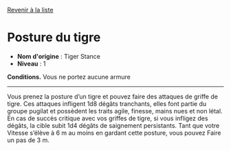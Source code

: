 [Revenir à la liste](..)

# Posture du tigre

 * **Nom d'origine** : Tiger Stance
 * **Niveau** : 1


<p><strong>Conditions.</strong> Vous ne portez aucune armure</p>
<hr>
<p>Vous prenez la posture d’un tigre et pouvez faire des attaques de griffe de tigre. Ces attaques infligent 1d8 dégâts tranchants, elles font partie du groupe pugilat et possèdent les traits agile, finesse, mains nues et non létal. En cas de succès critique avec vos griffes de tigre, si vous infligez des dégâts, la cible subit 1d4 dégâts de saignement persistants. Tant que votre Vitesse s’élève à 6 m au moins en gardant cette posture, vous pouvez Faire un pas de 3 m.</p>